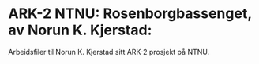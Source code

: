 # ARK-2 NTNU: Rosenborgbassenget, av Norun K. Kjerstad:
Arbeidsfiler til Norun K. Kjerstad sitt ARK-2 prosjekt på NTNU.

